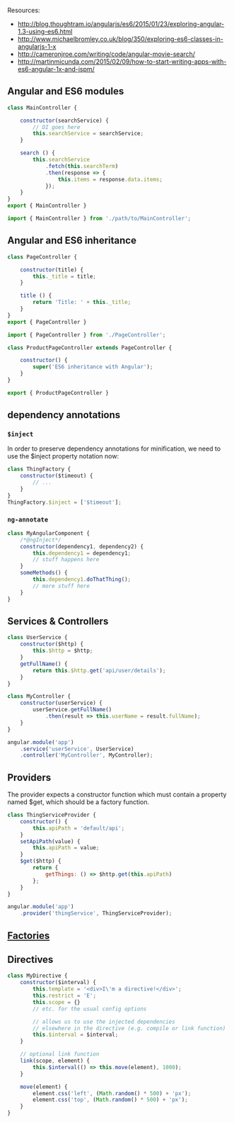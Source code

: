 Resources:
- http://blog.thoughtram.io/angularjs/es6/2015/01/23/exploring-angular-1.3-using-es6.html
- http://www.michaelbromley.co.uk/blog/350/exploring-es6-classes-in-angularjs-1-x
- http://cameronjroe.com/writing/code/angular-movie-search/
- http://martinmicunda.com/2015/02/09/how-to-start-writing-apps-with-es6-angular-1x-and-jspm/

## Angular and ES6 modules

```js
class MainController {

    constructor(searchService) {
    	// DI goes here
        this.searchService = searchService;
    }

    search () {
        this.searchService
            .fetch(this.searchTerm)
            .then(response => {
                this.items = response.data.items;
            });
    }
}
export { MainController }
```

```js
import { MainController } from './path/to/MainController';
```

## Angular and ES6 inheritance

```js
class PageController {

    constructor(title) {
        this._title = title;
    }

    title () {
        return 'Title: ' + this._title;
    }
}
export { PageController }
```

```js
import { PageController } from './PageController';

class ProductPageController extends PageController {

    constructor() {
        super('ES6 inheritance with Angular');
    }
}

export { ProductPageController }
```

## dependency annotations
### `$inject`
In order to preserve dependency annotations for minification, we need to use the $inject property notation now:

```js
class ThingFactory {
    constructor($timeout) {
        // ...
    }
}
ThingFactory.$inject = ['$timeout'];
```

### `ng-annotate`
```js
class MyAngularComponent {
    /*@ngInject*/
    constructor(dependency1, dependency2) {
        this.dependency1 = dependency1;
        // stuff happens here
    }
    someMethods() {
        this.dependency1.doThatThing();
        // more stuff here
    }
}
```

## Services & Controllers

```js
class UserService {
    constructor($http) {
        this.$http = $http;
    }
    getFullName() {
        return this.$http.get('api/user/details');
    }
}

class MyController {
    constructor(userService) {
        userService.getFullName()
            .then(result => this.userName = result.fullName);
    }
}

angular.module('app')
    .service('userService', UserService)
    .controller('MyController', MyController);
```
## Providers
The provider expects a constructor function which must contain a property named $get, which should be a factory function.
```js
class ThingServiceProvider {
    constructor() {
        this.apiPath = 'default/api';
    }
    setApiPath(value) {
        this.apiPath = value;
    }
    $get($http) {
        return {
            getThings: () => $http.get(this.apiPath)
        };
    }
}

angular.module('app')
    .provider('thingService', ThingServiceProvider);
```

## [Factories](http://www.michaelbromley.co.uk/blog/350/exploring-es6-classes-in-angularjs-1-x#_section-factories)


## Directives
```js
class MyDirective {
    constructor($interval) {
        this.template = '<div>I\'m a directive!</div>'; 
        this.restrict = 'E'; 
        this.scope = {} 
        // etc. for the usual config options 

        // allows us to use the injected dependencies 
        // elsewhere in the directive (e.g. compile or link function) 
        this.$interval = $interval; 
    } 

    // optional link function 
    link(scope, element) { 
        this.$interval(() => this.move(element), 1000); 
    } 

    move(element) {
        element.css('left', (Math.random() * 500) + 'px'); 
        element.css('top', (Math.random() * 500) + 'px'); 
    } 
}
```
